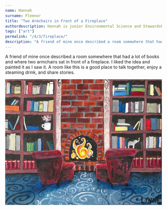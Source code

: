 ```yaml
---
name: Hannah
surname: Fleenor
title: "Two Armchairs in Front of a Fireplace"
authordescription: Hannah is junior Environmental Science and Stewardship major at Patrick Henry College. 
tags: ["art"]
permalink: "/4/3/fireplace/"
description: "A friend of mine once described a room somewhere that had a lot of books and where two armchairs sat in front of a fireplace. I liked the idea and painted it as I saw it."
---
```

A friend of mine once described a room somewhere that had a lot of books and where two armchairs sat in front of a fireplace. I liked the idea and painted it as I saw it. A room like this is a good place to talk together, enjoy a steaming drink, and share stories. 

![Picture of a fireplace with cozy chairs, painted by Hannah Fleenor](/assets/images/4-3-interior.jpeg)

